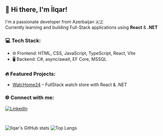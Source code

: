 ## 👋 Hi there, I'm İlqar!

I'm a passionate developer from Azerbaijan 🇦🇿  
Currently learning and building Full-Stack applications using **React** & **.NET** 

### 💻 Tech Stack:
- 🌐 Frontend: HTML, CSS, JavaScript, TypeScript, React, Vite
- 🖥️ Backend: C#, async/await, EF Core, MSSQL


### 🔥 Featured Projects:
- [WatcHome24](https://github.com/IlkharC/WatcHome24) – FullStack watch store with React & .NET


### 🌐 Connect with me:
[![LinkedIn](https://img.shields.io/badge/LinkedIn-0077B5?style=flat&logo=linkedin&logoColor=white)](https://az.linkedin.com/in/ilqar-aliyev/)

<br/>

![Ilqar's GitHub stats](https://github-readme-stats.vercel.app/api?username=IlkharC&show_icons=true&theme=github_dark)
![Top Langs](https://github-readme-stats.vercel.app/api/top-langs/?username=IlkharC&layout=compact&theme=github_dark)
